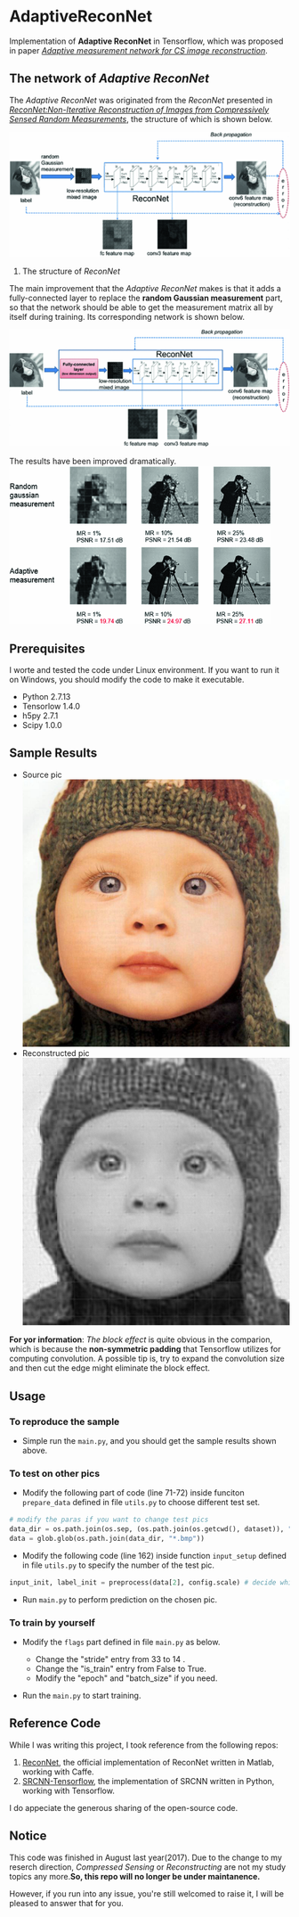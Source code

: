 # AdaptiveReconNet
Implementation of **Adaptive ReconNet** in Tensorflow, which was proposed in paper [*Adaptive measurement network for CS image reconstruction*](https://link.springer.com/chapter/10.1007/978-981-10-7302-1_34).

## The network of *Adaptive  ReconNet*
The *Adaptive ReconNet* was originated from the *ReconNet* presented in [*ReconNet:Non-Iterative Reconstruction of Images from Compressively Sensed Random Measurements*](https://arxiv.org/abs/1601.06892), the structure of which is shown below.

![reconNet](intro_pics/reconnet.gif)
1. The structure of *ReconNet*

The main improvement that the *Adaptive ReconNet* makes is that it adds a fully-connected layer to replace the **random Gaussian measurement** part, so that the network should be able to get the measurement matrix all by itself during training. Its corresponding network is shown below.

![adaptiveRenconNet](intro_pics/adaptiveReconNet.gif)

The results have been improved dramatically.
![improvedResults](intro_pics/resultsCompare.gif)

## Prerequisites 
I worte and tested the code under Linux environment. If you want to run it on Windows, you should modify the code to make it executable.

- Python 2.7.13
- Tensorlow 1.4.0
- h5py 2.7.1
- Scipy 1.0.0

## Sample Results
- Source pic
  ![original pic](Test/Set5/baby_GT.bmp)
- Reconstructed pic
  ![reconstructed pic](sample/test.png)


**For yor information**:
	*The block effect* is quite obvious in the comparion, which is because the **non-symmetric padding** that Tensorflow utilizes for computing convolution. A possible tip is, try to expand the convolution size and then cut the edge might eliminate the block effect.

## Usage
### To reproduce the sample
- Simple run the `main.py`, and you should get the sample results shown above.

### To test on other pics
- Modify the following part of code (line 71-72) inside funciton `prepare_data` defined in file `utils.py` to choose different test set.
```python
# modify the paras if you want to change test pics
data_dir = os.path.join(os.sep, (os.path.join(os.getcwd(), dataset)), "Set5")
data = glob.glob(os.path.join(data_dir, "*.bmp"))
```
- Modify the following code (line 162) inside function `input_setup` defined in file `utils.py` to specify the number of the test pic.
```python
input_init, label_init = preprocess(data[2], config.scale) # decide which pic to restore
```
- Run `main.py` to perform prediction on the chosen pic.

### To train by yourself
- Modify the `flags` part defined in file `main.py` as below.
  - Change the "stride" entry  from 33 to 14 .
  - Change the "is_train" entry from False to True.
  - Modify the "epoch" and "batch_size" if you need.

- Run the `main.py` to start training.

## Reference Code
While I was writing this project, I took reference from the following repos:
1. [ReconNet](https://github.com/KuldeepKulkarni/ReconNet), the official implementation of ReconNet written in Matlab, working with Caffe.
2. [SRCNN-Tensorflow](https://github.com/tegg89/SRCNN-Tensorflow), the implementation of SRCNN written in Python, working with Tensorflow.

I do appeciate the generous sharing of the open-source code.

## Notice
This code was finished in August last year(2017). Due to the change to my reserch direction, *Compressed Sensing* or *Reconstructing* are not my study topics any more.**So, this repo will no longer be under maintanence.**

However, if you run into any issue, you're still welcomed to raise it, I will be pleased to answer that for you.
